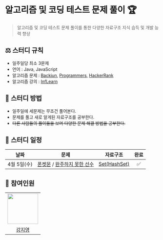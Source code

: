 # 알고리즘 및 코딩 테스트 문제 풀이 🏆
> 알고리즘 및 코딩 테스트 문제 풀이를 통한 다양한 자료구조 지식 습득 및 개발 능력 향상  

## ⚖️ 스터디 규칙
- 일주일당 최소 3문제
- 언어 : Java, JavaScript
- 알고리즘 문제 : [Backjun](https://www.acmicpc.net/), [Programmers](https://programmers.co.kr/), [HackerRank](https://www.hackerrank.com/)
- 알고리즘 강의 : [InfLearn](https://www.inflearn.com/course/%EC%9E%90%EB%B0%94-%EC%95%8C%EA%B3%A0%EB%A6%AC%EC%A6%98-%EB%AC%B8%EC%A0%9C%ED%92%80%EC%9D%B4-%EC%BD%94%ED%85%8C%EB%8C%80%EB%B9%84/dashboard)


## 📖 스터디 방법
- 일주일에 세문제는 무조건 풀어본다.
- 문제를 풀고 새로 알게된 자료구조를 공부한다.
- ~~다른 사람들의 풀이들을 보며 다양한 문제 해결 방법을 공부한다.~~

## 📅 스터디 일정

| 날짜 | 문제 | 자료구조 | 완료 |
| --- | --- | --- |:---:|
| 4월 5일(수) | [폰켓몬](https://github.com/picjoy/Algorithm/blob/main/Coding%20Test/Hash/%EB%AC%B8%EC%A0%9C/%ED%8F%B0%EC%BC%93%EB%AA%AC.md) / [완주하지 못한 선수](https://github.com/picjoy/Algorithm/blob/main/Coding%20Test/Hash/%EB%AC%B8%EC%A0%9C/%EC%99%84%EC%A3%BC%ED%95%98%EC%A7%80%20%EB%AA%BB%ED%95%9C%20%EC%84%A0%EC%88%98.md)|[Set(HashSet)](https://github.com/picjoy/Algorithm/blob/main/Coding%20Test/Hash/%EC%9E%90%EB%A3%8C%EA%B5%AC%EC%A1%B0/HashSet.md)|✅|  

## 👥 참여인원
<table>
  <tr>
    <td>
        <a href="https://github.com/picjoy">
            <img src="https://avatars.githubusercontent.com/u/108355379?s=400&u=c05a6d0ff517c777b487b4fa574f4c4a658514a2&v=4" width="100px" />
        </a>
    </td>
  </tr>

  <tr> 
      <td align="center"><a href="https://github.com/picjoy">강지영</a></td>
  </tr>
</table>
<span></span>

